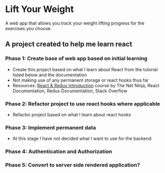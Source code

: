 # Lift Your Weight

A web app that allows you track your weight lifting progress for the exercises you choose.

## A project created to help me learn react

### Phase 1: Create base of web app based on initial learning

- Create this project based on what I learn about React from the tutorial listed below and the documentation
- Not making use of any permanent storage or react hooks thus far
- Resources: [React & Redux Introduction](https://www.youtube.com/watch?v=OxIDLw0M-m0&list=PL4cUxeGkcC9ij8CfkAY2RAGb-tmkNwQHG) course by The Net Ninja, React Documentation, Redux Documentation, Stack Overflow

### Phase 2: Refactor project to use react hooks where applicable

- Refactor project based on what I learn about react hooks

### Phase 3: Implement permanent data

- At this stage I have not decided what I want to use for the backend

### Phase 4: Authentication and Authorization

### Phase 5: Convert to server side rendered application?
